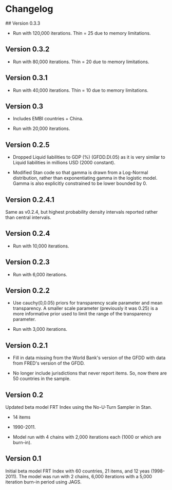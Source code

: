 # Changelog

## Version 0.3.3

- Run with 120,000 iterations. Thin = 25 due to memory limitations.

## Version 0.3.2

- Run with 80,000 iterations. Thin = 20 due to memory limitations.

## Version 0.3.1

- Run with 40,000 iterations. Thin = 10 due to memory limitations.

## Version 0.3

- Includes EMBI countries + China.

- Run with 20,000 iterations.

## Version 0.2.5

- Dropped Liquid liabilities to GDP (%) (GFDD.DI.05) as it is very similar to
Liquid liabilities in millions USD (2000 constant).

- Modified Stan code so that gamma is drawn from a Log-Normal distribution,
rather than exponentiating gamma in the logistic model. Gamma is also explicitly
constrained to be lower bounded by 0.

## Version 0.2.4.1

Same as v0.2.4, but highest probability density intervals reported rather than
central intervals.

## Version 0.2.4

- Run with 10,000 iterations.

## Version 0.2.3

- Run with 6,000 iterations.

## Version 0.2.2

- Use cauchy(0,0.05) priors for transparency scale parameter and mean
transparency. A smaller scale parameter (previously it was 0.25) is  a more
informative prior used to limit the range of the transparency parameter.

- Run with 3,000 iterations.

## Version 0.2.1

- Fill in data missing from the World Bank's version of the GFDD
with data from FRED's version of the GFDD.

- No longer include jurisdictions that never report items.
So, now there are 50 countries in the sample.

## Version 0.2

Updated beta model FRT Index using the No-U-Turn Sampler in Stan.

- 14 items

- 1990-2011.

- Model run with 4 chains with 2,000 iterations each (1000 or which are
burn-in).

## Version 0.1

Initial beta model FRT Index with 60 countries, 21 items, and 12 yeas
(1998-2011). The model was run with 2 chains, 6,000 iterations with a 5,000
iteration burn-in period using JAGS.
